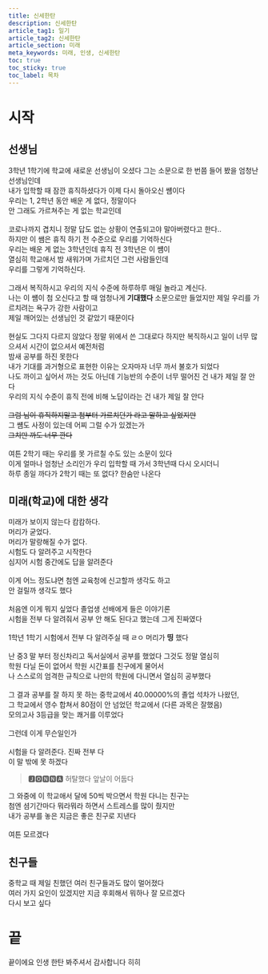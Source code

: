 ```yaml
---
title: 신세한탄
description: 신세한탄
article_tag1: 일기
article_tag2: 신세한탄
article_section: 미래
meta_keywords: 미래, 인생, 신세한탄
toc: true
toc_sticky: true
toc_label: 목차
---
```


# 시작
## 선생님
3학년 1학기에 학교에 새로운 선생님이 오셨다 그는 소문으로 한 번쯤 들어 봤을 엄청난 선생님인데<br>
내가 입학할 때 잠깐 휴직하셨다가 이제 다시 돌아오신 썜이다 <br>
우리는 1, 2학년 동안 배운 게 없다, 정말이다<br> 안 그래도 가르쳐주는 게 없는 학교인데<br><br>
코로나까지 겹치니 정말 답도 없는 상황이 연출되고야 말아버렸다고 한다..<br>
하지만 이 쌤은 휴직 하기 전 수준으로 우리를 기억하신다<br>
우리는 배운 게 없는 3학년인데 휴직 전 3학년은 이 썜이<br> 열심히 학교애서 밤 새워가며 가르치던 그런 사람들인데 <br>
우리를 그렇게 기억하신다.<br><br>
그래서 복직하시고 우리의 지식 수준에 하루하루 매일 놀라고 계신다.<br>
나는 이 썜이 첨 오신다고 할 때 엄청나게 **기대했다** 소문으로만 들었지만 제일 우리를 가르치려는 욕구가 강한 사람이고<br>
제일 깨어있는 선생님인 것 같았기 때문이다<br><br>
현실도 그다지 다르지 않았다 정말 위에서 쓴 그대로다 하지만 복직하시고 일이 너무 많으셔서 시간이 없으셔서 예전처럼<br>
밤새 공부를 하진 못한다<br>
내가 기대를 과거형으로 표현한 이유는 오자마자 너무 까서 불호가 되었다<br>
나도 까이고 싶어서 까는 것도 아닌데 기능반의 수준이 너무 떨어진 건 내가 제일 잘 안다<br>
우리의 지식 수준이 휴직 전에 비해 노답이라는 건 내가 제일 잘 안다<br><br>
~~그럼 님이 휴직하지말고 첨부터 가르치던가 라고 말하고 싶었지만~~<br>
그 썜도 사정이 있는데 어찌 그럴 수가 있겠는가<br>
~~그치만 까도 너무 깐다~~<br><br>
여튼 2학기 때는 우리를 못 가르칠 수도 있는 소문이 있다<br>
이게 얼마나 엄청난 소리인가 우리 입학할 때 가서 3학년때 다시 오시더니<br>
하루 종일 까다가 2학기 때는 또 없다? 한숨만 나온다<br>

## 미래(학교)에 대한 생각
미래가 보이지 않는다 캄캄하다.<br>
머리가 굳었다.<br>
머리가 말랑해질 수가 없다.<br>
시험도 다 알려주고 시작한다<br>
심지어 시험 중간에도 답을 알려준다<br><br>
이게 어느 정도냐면 첨엔 교육청에 신고할까 생각도 하고<br>
안 걸릴까 생각도 했다<br><br>
처음엔 이게 뭐지 싶었다 졸업생 선배에게 들은 이야기론<br>
시험을 전부 다 알려줘서 공부 안 해도 된다고 했는데 그게 진짜였다<br><br>
1학년 1학기 시험에서 전부 다 알려주실 때 ㄹㅇ 머리가  **띵** 했다<br><br>
난 중3 말 부터 정신차리고 독서실에서 공부를 했었다 그것도 정말 열심히<br>
학원 다닐 돈이 없어서 학원 시간표를 친구에게 물어서<br>
나 스스로의 엄격한 규칙으로 나만의 학원에 다니면서 열심히 공부했다<br><br>
그 결과 공부를 잘 하지 못 하는 중학교에서 40.00000%의 졸업 석차가 나왔던, <br>
그 학교에서 영수 합쳐서 80점이 안 넘었던 학교에서 (다른 과목은 잘했음)<br>
모의고사 3등급을 맞는 쾌거를 이루었다<br><br>
그런데 이게 무슨일인가<br><br>
시험을 다 알려준다. 진짜 전부 다<br>
이 말 밖에 못 하겠다<br>
> 🅹🅾🅽🅽🅰 허탈했다 앞날이 어둡다

그 와중에 이 학교애서 달에 50씩 박으면서 학원 다니는 친구는<br>
첨엔 셤기간마다 뭐라뭐라 하면서 스트레스를 많이 줬지만<br>
내가 공부를 놓은 지금은 좋은 친구로 지낸다<br><br>
여튼 모르겠다<br>

## 친구들
중학교 때 제일 친했던 여러 친구들과도 많이 멀어졌다<br>
여러 가지 요인이 있겠지만 지금 후회해서 뭐하나 잘 모르겠다<br>
다시 보고 싶다<br>

# 끝
끝이에요 인생 한탄 봐주셔서 감사합니다 히히
